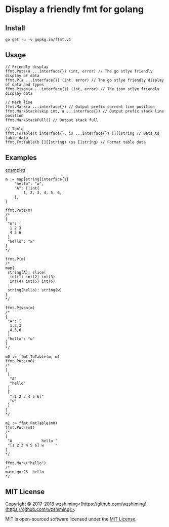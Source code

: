 # Display a friendly fmt for golang

## Install

``` shell
go get -u -v gopkg.in/ffmt.v1
```

## Usage

``` golang
// Friendly display
ffmt.Puts(a ...interface{}) (int, error) // The go stlye friendly display of data
ffmt.P(a ...interface{}) (int, error) // The go stlye friendly display of data and types
ffmt.Pjson(a ...interface{}) (int, error) // The json stlye friendly display data

// Mark line
ffmt.Mark(a ...interface{}) // Output prefix current line position
ffmt.MarkStack(skip int, a ...interface{}) // Output prefix stack line position
ffmt.MarkStackFull() // Output stack full

// Table 
ffmt.ToTable(t interface{}, is ...interface{}) [][]string // Data to table data
ffmt.FmtTable(b [][]string) (ss []string) // Format table data
```

## Examples

[examples](./examples/main.go)

``` golang
m := map[string]interface{}{
    "hello": "w",
    "A": []int{
        1, 2, 3, 4, 5, 6,
    },
}

ffmt.Puts(m)
/*
{
 "A": [
  1 2 3
  4 5 6
 ]
 "hello": "w"
}
*/

ffmt.P(m)
/*
map{
 string(A): slice[
  int(1) int(2) int(3)
  int(4) int(5) int(6)
 ]
 string(hello): string(w)
}
*/

ffmt.Pjson(m)
/*
{
 "A": [
  1,2,3
 ,4,5,6
 ]
,"hello": "w"
}
*/

m0 := ffmt.ToTable(m, m)
ffmt.Puts(m0)
/*
[
 [
  "A"
  "hello"
 ]
 [
  "[1 2 3 4 5 6]"
  "w"
 ]
]
*/

m1 := ffmt.FmtTable(m0)
ffmt.Puts(m1)
/*
[
 "A             hello "
 "[1 2 3 4 5 6] w     "
]
*/

ffmt.Mark("hello")
/*
main.go:25  hello
*/
```




## MIT License

Copyright © 2017-2018 wzshiming<[https://github.com/wzshiming](https://github.com/wzshiming)>.

MIT is open-sourced software licensed under the [MIT License](https://opensource.org/licenses/MIT).
